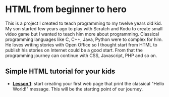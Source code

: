 # HTML from beginner to hero

This is a project I created to teach programming to my twelve years old kid. My son started few years ago to play with Scratch and Kodu to create small video game but I wanted to teach him more about programming. Classical programming languages like C, C++, Java, Python were to complex for him. He loves writing stories with Open Office so I thought start from HTML to publish his stories on Internet could be a good start. From that the programming journey can continue with CSS, Javascript, PHP and so on.

## Simple HTML tutorial for your kids

* **[Lesson 1](https://github.com/sasadangelo/html-hero/tree/master/lesson-1)**: start creating your first web page that print the classical "Hello World!" message. This will be the starting point of our journey.
